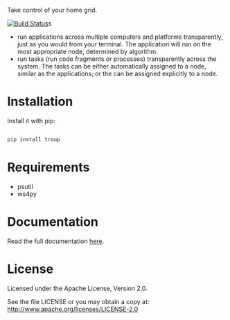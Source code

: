 Take control of your home grid.


[![Build Status](https://travis-ci.org/troup-system/troup.svg?branch=master)](https://travis-ci.org/troup-system/troup)s

* run applications across multiple computers and platforms transparently, just as you would from your terminal. The application will run on the most appropriate node, determined by algorithm.
* run tasks (run code fragments or processes) transparently across the system. The tasks can be either automatically assigned to a node, similar as the applications; or the can be assigned explicitly to a node.

Installation
============

Install it with pip:

```bash

pip install troup

```


Requirements
============
* psutil
* ws4py


Documentation
=============
Read the full documentation [here](http://troup.readthedocs.io/en/latest/).


License
=======

Licensed under the Apache License, Version 2.0.

See the file LICENSE or you may obtain a copy at:
   http://www.apache.org/licenses/LICENSE-2.0
